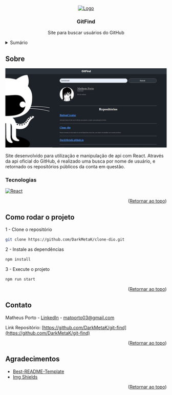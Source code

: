 <a name="readme-top"></a>

<!-- PROJECT LOGO -->
<br />
<div align="center">

  <a href="https://github.com/DarkMetaK/git-find">
    <img src="https://cdn-icons-png.flaticon.com/512/25/25231.png" alt="Logo" width="160" height="160">
  </a>

  <h3 align="center">GitFind</h3>

  <p align="center">
    Site para buscar usuários do GitHub
  </p>
</div>



<!-- TABLE OF CONTENTS -->
<details>
  <summary>Sumário</summary>
  <ol>
    <li>
      <a href="#sobre">Sobre</a>
      <ul>
        <li><a href="#tecnologias">Tecnologias</a></li>
      </ul>
    </li>
    <li>
      <a href="#como-rodar-o-projeto">Como rodar o projeto</a>
    </li>
    <li><a href="#contato">Contato</a></li>
    <li><a href="#agradecimentos">Agradecimentos</a></li>
  </ol>
</details>



<!-- ABOUT THE PROJECT -->
## Sobre

[![Product Name Screen Shot][product-screenshot]](https://darkmetak-gitfind.netlify.app/)

Site desenvolvido para utilização e manipulação de api com React. Através da api oficial do GitHub, é realizado uma busca por nome de usuário, e retornado os repositórios públicos da conta em questão.

### Tecnologias

[![React][React.js]][React-url]<br>

<p align="right">(<a href="#readme-top">Retornar ao topo</a>)</p>

<!-- GETTING STARTED -->
## Como rodar o projeto

1 - Clone o repositório
```sh
git clone https://github.com/DarkMetaK/clone-dio.git
```

2 - Instale as dependências
```sh
npm install
```

3 - Execute o projeto
```sh
npm run start
```

<p align="right">(<a href="#readme-top">Retornar ao topo</a>)</p>

<!-- CONTACT -->
## Contato

Matheus Porto - [LinkedIn](https://www.linkedin.com/in/matheusport0/) - matporto03@gmail.com

Link Repositório: [https://github.com/DarkMetaK/git-find](https://github.com/DarkMetaK/git-find)

<p align="right">(<a href="#readme-top">Retornar ao topo</a>)</p>

<!-- ACKNOWLEDGMENTS -->
## Agradecimentos

* [Best-README-Template](https://github.com/othneildrew/Best-README-Template)
* [Img Shields](https://shields.io)

<p align="right">(<a href="#readme-top">Retornar ao topo</a>)</p>


<!-- MARKDOWN LINKS & IMAGES -->
[product-screenshot]: public/template.jpg
[React.js]: https://img.shields.io/badge/React-20232A?style=for-the-badge&logo=react&logoColor=61DAFB
[React-url]: https://reactjs.org/
[JavaScript.js]: https://img.shields.io/badge/javascript-20232A.svg?style=for-the-badge&logo=javascript&logoColor=%23F7DF1E
[JavaScript-url]: https://www.javascript.com/
